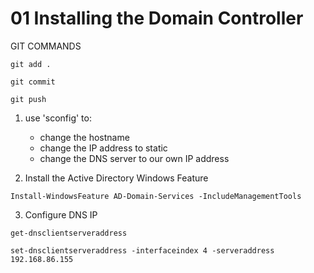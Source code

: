 # 01 Installing the Domain Controller

GIT COMMANDS
```shell
git add .
```
```shell
git commit
```
```shell
git push
```

1. use 'sconfig' to:
    - change the hostname
    - change the IP address to static
    - change the DNS server to our own IP address

2. Install the Active Directory Windows Feature

```shell
Install-WindowsFeature AD-Domain-Services -IncludeManagementTools
```

3. Configure DNS IP
```shell
get-dnsclientserveraddress
```

```shell
set-dnsclientserveraddress -interfaceindex 4 -serveraddress 192.168.86.155
```



